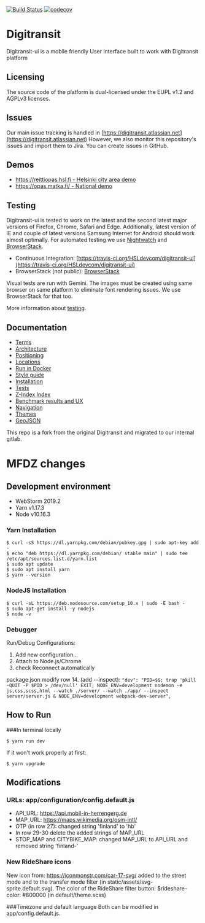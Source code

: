 [![Build Status](https://travis-ci.org/HSLdevcom/digitransit-ui.svg?branch=master)](https://travis-ci.org/HSLdevcom/digitransit-ui)
[![codecov](https://codecov.io/gh/HSLdevcom/digitransit-ui/branch/master/graph/badge.svg)](https://codecov.io/gh/HSLdevcom/digitransit-ui)

# Digitransit

Digitransit-ui is a mobile friendly User interface built to work with Digitransit platform

## Licensing
The source code of the platform is dual-licensed under the EUPL v1.2 and AGPLv3 licenses.

## Issues
Our main issue tracking is handled in [https://digitransit.atlassian.net](https://digitransit.atlassian.net)
However, we also monitor this repository's issues and import them to Jira. You can create issues in GitHub.

## Demos
* [https://reittiopas.hsl.fi - Helsinki city area demo](https://reittiopas.hsl.fi/)
* [https://opas.matka.fi/ - National demo](https://opas.matka.fi/)

## Testing

Digitransit-ui is tested to work on the latest and the second latest major versions of Firefox, Chrome, Safari and Edge. Additionally, latest version of IE and couple of latest versions Samsung Internet for Android should work almost optimally. For automated testing we use [Nightwatch](http://nightwatchjs.org/) and [BrowserStack](http://browserstack.com/).
- Continuous Integration: [https://travis-ci.org/HSLdevcom/digitransit-ui](https://travis-ci.org/HSLdevcom/digitransit-ui)
- BrowserStack (not public): [BrowserStack](http://www.browserstack.com/)

Visual tests are run with Gemini. The images must be created using same browser on same platform to eliminate font rendering issues. We use BrowserStack for that too.

More information about [testing](docs/Tests.md).

## Documentation
* [Terms](docs/Terms.md)
* [Architecture](docs/Architecture.md)
* [Positioning](docs/Position.md)
* [Locations](docs/Location.md)
* [Run in Docker](docs/Docker.md)
* [Style guide](http://beta.digitransit.fi/styleguide)
* [Installation](docs/Installation.md)
* [Tests](docs/Tests.md)
* [Z-Index Index](docs/ZIndex.md)
* [Benchmark results and UX](docs/JSBenchmark.md)
* [Navigation](docs/Navigation.md)
* [Themes](docs/Themes.md)
* [GeoJSON](docs/GeoJson.md)

This repo is a fork from the original Digitransit and migrated to our internal gitlab.

# MFDZ changes
## Development environment
* WebStorm 2019.2
* Yarn v1.17.3
* Node v10.16.3

### Yarn Installation
```
$ curl -sS https://dl.yarnpkg.com/debian/pubkey.gpg | sudo apt-key add -
$ echo "deb https://dl.yarnpkg.com/debian/ stable main" | sudo tee /etc/apt/sources.list.d/yarn.list
$ sudo apt update
$ sudo apt install yarn
$ yarn --version
```

### NodeJS Installation
```
$ curl -sL https://deb.nodesource.com/setup_10.x | sudo -E bash -
$ sudo apt-get install -y nodejs
$ node -v
```

### Debugger
Run/Debug Configurations:
1. Add new configuration...
2. Attach to Node.js/Chrome
3. check Reconnect automatically

package.json 
modify row 14. (add --inspect):
    ```
    "dev": "PID=$$; trap 'pkill -QUIT -P $PID > /dev/null' EXIT; NODE_ENV=development nodemon -e js,css,scss,html --watch ./server/ --watch ./app/ --inspect server/server.js & NODE_ENV=development webpack-dev-server",
    ```
## How to Run
###In terminal locally
```
$ yarn run dev
```
If it won't work properly at first:
```
$ yarn upgrade
```
## Modifications
### URLs: app/configuration/config.default.js
* API_URL: https://api.mobil-in-herrengerg.de
* MAP_URL: https://maps.wikimedia.org/osm-intl/
* OTP (in row 27): changed string 'finland' to 'hb'
* In row 29-30 delete the added strings of MAP_URL
* STOP_MAP and CITYBIKE_MAP: changed MAP_URL to API_URL and removed string 'finland-'

### New RideShare icons
New icon from: https://iconmonstr.com/car-17-svg/ added to the street mode and to the transfer mode filter (in static/assets/svg-sprite.default.svg).
The color of the RideShare filter button: $rideshare-color: #800000 (in default/theme.scss)

###Timezone and default language
Both can be modified in app/config.default.js.